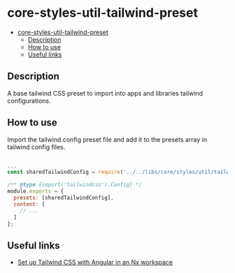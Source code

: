 # core-styles-util-tailwind-preset

- [core-styles-util-tailwind-preset](#core-styles-util-tailwind-preset)
  - [Description](#description)
  - [How to use](#how-to-use)
  - [Useful links](#useful-links)

## Description

A base tailwind CSS preset to import into apps and libraries tailwind configurations.

## How to use

Import the tailwind.config preset file and add it to the presets array in tailwind config files.

```javascript

...
const sharedTailwindConfig = require('../../libs/core/styles/util/tailwind-preset/src/lib/tailwind.config');

/** @type {import('tailwindcss').Config} */
module.exports = {
  presets: [sharedTailwindConfig],
  content: [
    // ...
  ]
};

```

## Useful links

- [Set up Tailwind CSS with Angular in an Nx workspace](https://leosvel.dev/blog/set-up-tailwind-css-with-angular-in-an-nx-workspace)
